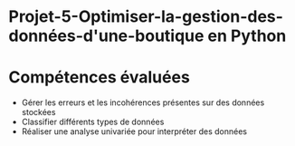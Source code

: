 # Projet-5-Optimiser-la-gestion-des-données-d'une-boutique en Python

# Compétences évaluées

 - Gérer les erreurs et les incohérences présentes sur des données stockées
 - Classifier différents types de données
 - Réaliser une analyse univariée pour interpréter des données

